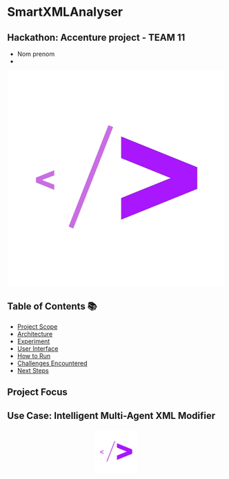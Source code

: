 # SmartXMLAnalyser
## Hackathon: Accenture project - TEAM 11
* Nom prenom
* 

<p align="center">
   <img src="https://github.com/Biline-dev/SmartXMLAnalyser/raw/main/logo.png" alt="Logo" />
</p>

## Table of Contents 📚
- [Project Scope](#project-scope)
- [Architecture](#architecture)
- [Experiment](#experiment)
- [User Interface](#user-interface)
- [How to Run](#how-to-run)
- [Challenges Encountered](#challenges-encountered)
- [Next Steps](#next-steps)

## **Project Focus**

## Use Case: Intelligent Multi-Agent XML Modifier <p align="center"> <img src="https://github.com/Biline-dev/SmartXMLAnalyser/raw/main/logo.png" alt="Logo" width="100" /></p>


